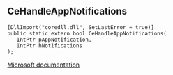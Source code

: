 ## CeHandleAppNotifications

```
[DllImport("coredll.dll", SetLastError = true)]
public static extern bool CeHandleAppNotifications(
   IntPtr pAppNotification,
   IntPtr hNotifications
);
```

[Microsoft documentation](https://docs.microsoft.com/en-us/previous-versions/bb416370(v%3Dmsdn.10))
